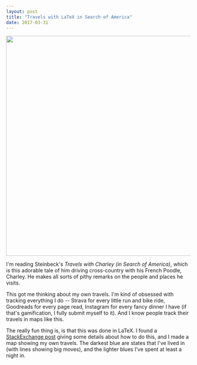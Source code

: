 ```yaml
---
layout: post
title: "Travels with LaTeX in Search of America"
date: 2017-03-31
---
```


<center>
<img src="{{ site.url }}/assets/visit-map.png" style="width:600px; height:auto"></center>

I'm reading Steinbeck's <i>Travels with Charley (in Search of America)</i>, which is this adorable tale of him driving cross-country with his French Poodle, Charley. He makes all sorts of pithy remarks on the people and places he visits. 

This got me thinking about my own travels. I'm kind of obsessed with tracking everything I do -- Strava for every little run and bike ride, Goodreads for every page read, Instagram for every fancy dinner I have (if that's gamification, I fully submit myself to it). And I know people track their travels in maps like this. 

The really fun thing is, is that this was done in LaTeX. I found a <a href="http://tex.stackexchange.com/questions/183087/draw-colored-world-us-map-in-latex">StackExchange post</a> giving some details about how to do this, and I made a map showing my own travels. The darkest blue are states that I've lived in (with lines showing big moves), and the lighter blues I've spent at least a night in.
